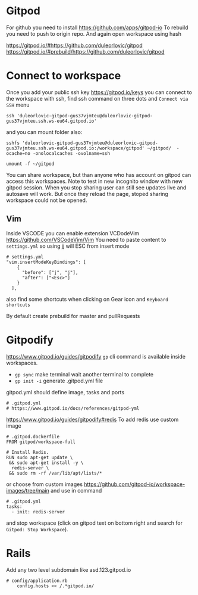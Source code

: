 # Gitpod


For github you need to install https://github.com/apps/gitpod-io
To rebuild you need to push to origin repo.
And again open workspace using hash

https://gitpod.io/#https://github.com/duleorlovic/gitpod
https://gitpod.io/#prebuild/https://github.com/duleorlovic/gitpod

# Connect to workspace

Once you add your public ssh key https://gitpod.io/keys you can connect to the
workspace with ssh, find ssh command on three dots and `Connect via SSH` menu
```
ssh 'duleorlovic-gitpod-gus37vjmteu@duleorlovic-gitpod-gus37vjmteu.ssh.ws-eu64.gitpod.io'
```
and you can mount folder also:
```
sshfs 'duleorlovic-gitpod-gus37vjmteu@duleorlovic-gitpod-gus37vjmteu.ssh.ws-eu64.gitpod.io:/workspace/gitpod' ~/gitpod/  -ocache=no -onolocalcaches -ovolname=ssh

umount -f ~/gitpod
```

You can share workspace, but than anyone who has account on gitpod can access
this workspaces. Note to test in new incognito window with new gitpod session.
When you stop sharing user can still see updates live and autosave will work.
But once they reload the page, stoped sharing workspace could not be opened.

## Vim

Inside VSCODE you can enable extension VCDodeVim https://github.com/VSCodeVim/Vim
You need to paste content to `settings.yml` so using jj will ESC from insert
mode
```
# settings.yml
"vim.insertModeKeyBindings": [
    {
      "before": ["j", "j"],
      "after": ["<Esc>"]
    }
  ],
```

also find some shortcuts when clicking on Gear icon and `Keyboard shortcuts`

By default create prebuild for master and pullRequests

# Gitpodify

https://www.gitpod.io/guides/gitpodify
`gp` cli command is available inside workspaces.
* `gp sync` make terminal wait another terminal to complete
* `gp init -i` generate .gitpod.yml file

gitpod.yml should define image, tasks and ports
```
# .gitpod.yml
# https://www.gitpod.io/docs/references/gitpod-yml
```


https://www.gitpod.io/guides/gitpodify#redis
To add redis use custom image
```
# .gitpod.dockerfile
FROM gitpod/workspace-full

# Install Redis.
RUN sudo apt-get update \
 && sudo apt-get install -y \
  redis-server \
 && sudo rm -rf /var/lib/apt/lists/*
```

or choose from custom images https://github.com/gitpod-io/workspace-images/tree/main
and use in command
```
# .gitpod.yml
tasks:
  - init: redis-server
```
and stop workspace (click on gitpod text on bottom right and search for `Gitpod:
Stop Workspace`).

# Rails

Add any two level subdomain like asd.123.gitpod.io
```
# config/application.rb
    config.hosts << /.*gitpod.io/
```
